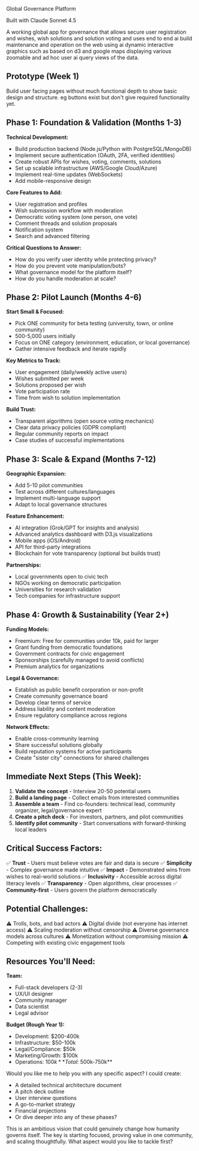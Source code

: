 Global Governance Platform

Built with Claude Sonnet 4.5

A working global app for governance that allows secure user registration and wishes, wish solutions and solution voting and uses 
end to end ai build maintenance and operation on the web using ai dynamic interactive graphics 
such as based on d3 and google maps displaying various zoomable and ad hoc user ai query views of the data.

## Prototype (Week 1)

Build user facing pages without much functional depth to show basic design and structure. eg
buttons exist but don't give required functionality yet.

## Phase 1: Foundation & Validation (Months 1-3)

**Technical Development:**
- Build production backend (Node.js/Python with PostgreSQL/MongoDB)
- Implement secure authentication (OAuth, 2FA, verified identities)
- Create robust APIs for wishes, voting, comments, solutions
- Set up scalable infrastructure (AWS/Google Cloud/Azure)
- Implement real-time updates (WebSockets)
- Add mobile-responsive design

**Core Features to Add:**
- User registration and profiles
- Wish submission workflow with moderation
- Democratic voting system (one person, one vote)
- Comment threads and solution proposals
- Notification system
- Search and advanced filtering

**Critical Questions to Answer:**
- How do you verify user identity while protecting privacy?
- How do you prevent vote manipulation/bots?
- What governance model for the platform itself?
- How do you handle moderation at scale?

## Phase 2: Pilot Launch (Months 4-6)

**Start Small & Focused:**
- Pick ONE community for beta testing (university, town, or online community)
- 500-5,000 users initially
- Focus on ONE category (environment, education, or local governance)
- Gather intensive feedback and iterate rapidly

**Key Metrics to Track:**
- User engagement (daily/weekly active users)
- Wishes submitted per week
- Solutions proposed per wish
- Vote participation rate
- Time from wish to solution implementation

**Build Trust:**
- Transparent algorithms (open source voting mechanics)
- Clear data privacy policies (GDPR compliant)
- Regular community reports on impact
- Case studies of successful implementations

## Phase 3: Scale & Expand (Months 7-12)

**Geographic Expansion:**
- Add 5-10 pilot communities
- Test across different cultures/languages
- Implement multi-language support
- Adapt to local governance structures

**Feature Enhancement:**
- AI integration (Grok/GPT for insights and analysis)
- Advanced analytics dashboard with D3.js visualizations
- Mobile apps (iOS/Android)
- API for third-party integrations
- Blockchain for vote transparency (optional but builds trust)

**Partnerships:**
- Local governments open to civic tech
- NGOs working on democratic participation
- Universities for research validation
- Tech companies for infrastructure support

## Phase 4: Growth & Sustainability (Year 2+)

**Funding Models:**
- Freemium: Free for communities under 10k, paid for larger
- Grant funding from democratic foundations
- Government contracts for civic engagement
- Sponsorships (carefully managed to avoid conflicts)
- Premium analytics for organizations

**Legal & Governance:**
- Establish as public benefit corporation or non-profit
- Create community governance board
- Develop clear terms of service
- Address liability and content moderation
- Ensure regulatory compliance across regions

**Network Effects:**
- Enable cross-community learning
- Share successful solutions globally
- Build reputation systems for active participants
- Create "sister city" connections for shared challenges

## Immediate Next Steps (This Week):

1. **Validate the concept** - Interview 20-50 potential users
2. **Build a landing page** - Collect emails from interested communities
3. **Assemble a team** - Find co-founders: technical lead, community organizer, legal/governance expert
4. **Create a pitch deck** - For investors, partners, and pilot communities
5. **Identify pilot community** - Start conversations with forward-thinking local leaders

## Critical Success Factors:

✅ **Trust** - Users must believe votes are fair and data is secure
✅ **Simplicity** - Complex governance made intuitive
✅ **Impact** - Demonstrated wins from wishes to real-world solutions
✅ **Inclusivity** - Accessible across digital literacy levels
✅ **Transparency** - Open algorithms, clear processes
✅ **Community-first** - Users govern the platform democratically

## Potential Challenges:

⚠️ Trolls, bots, and bad actors
⚠️ Digital divide (not everyone has internet access)
⚠️ Scaling moderation without censorship
⚠️ Diverse governance models across cultures
⚠️ Monetization without compromising mission
⚠️ Competing with existing civic engagement tools

## Resources You'll Need:

**Team:**
- Full-stack developers (2-3)
- UX/UI designer
- Community manager
- Data scientist
- Legal advisor

**Budget (Rough Year 1):**
- Development: $200-400k
- Infrastructure: $50-100k
- Legal/Compliance: $50k
- Marketing/Growth: $100k
- Operations: $100k
**Total: ~$500k-750k**

Would you like me to help you with any specific aspect? I could create:
- A detailed technical architecture document
- A pitch deck outline
- User interview questions
- A go-to-market strategy
- Financial projections
- Or dive deeper into any of these phases?

This is an ambitious vision that could genuinely change how humanity governs itself. The key is starting focused, proving value in one community, and scaling thoughtfully. What aspect would you like to tackle first?
